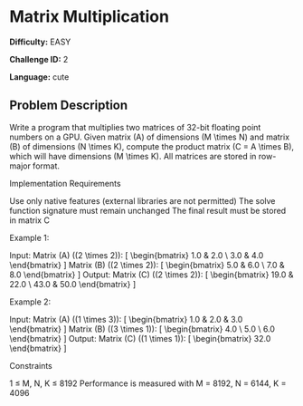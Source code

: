 # Matrix Multiplication

**Difficulty:** EASY

**Challenge ID:** 2

**Language:** cute

## Problem Description


  Write a program that multiplies two matrices of 32-bit floating point numbers on a GPU.
  Given matrix \(A\) of dimensions \(M \times N\) and matrix \(B\) of dimensions \(N \times K\), compute
  the product matrix \(C = A \times B\), which will have dimensions \(M \times K\).
  All matrices are stored in row-major format.


Implementation Requirements

  Use only native features (external libraries are not permitted)
  The solve function signature must remain unchanged
  The final result must be stored in matrix C


Example 1:

Input:
Matrix \(A\) (\(2 \times 2\)):
\[
\begin{bmatrix}
1.0 & 2.0 \\
3.0 & 4.0
\end{bmatrix}
\]
Matrix \(B\) (\(2 \times 2\)):
\[
\begin{bmatrix}
5.0 & 6.0 \\
7.0 & 8.0
\end{bmatrix}
\]
Output:
Matrix \(C\) (\(2 \times 2\)):
\[
\begin{bmatrix}
19.0 & 22.0 \\
43.0 & 50.0
\end{bmatrix}
\]


Example 2:

Input:
Matrix \(A\) (\(1 \times 3\)):
\[
\begin{bmatrix}
1.0 & 2.0 & 3.0
\end{bmatrix}
\]
Matrix \(B\) (\(3 \times 1\)):
\[
\begin{bmatrix}
4.0 \\
5.0 \\
6.0
\end{bmatrix}
\]
Output:
Matrix \(C\) (\(1 \times 1\)):
\[
\begin{bmatrix}
32.0
\end{bmatrix}
\]


Constraints

  1 &le; M, N, K &le; 8192
  Performance is measured with M = 8192, N = 6144, K = 4096
 